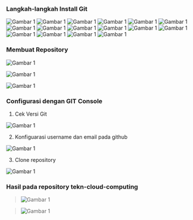 ### Langkah-langkah Install Git

![Gambar 1](./install-git-01.PNG)
![Gambar 1](./install-git-02.PNG)
![Gambar 1](./install-git-03.PNG)
![Gambar 1](./install-git-04.PNG)
![Gambar 1](./install-git-05.PNG)
![Gambar 1](./install-git-06.PNG)
![Gambar 1](./install-git-07.PNG)
![Gambar 1](./install-git-08.PNG)
![Gambar 1](./install-git-09.PNG)
![Gambar 1](./install-git-10.PNG)
![Gambar 1](./install-git-11.PNG)
![Gambar 1](./install-git-12.PNG)
![Gambar 1](./install-git-13.PNG)
![Gambar 1](./install-git-14.PNG)
![Gambar 1](./install-git-15.PNG)
![Gambar 1](./install-git-16.PNG)

### Membuat Repository 

![Gambar 1](./new-repo.PNG)

![Gambar 1](./create-repo.PNG)

![Gambar 1](./repo-tekn-cloud-computing.PNG)

### Configurasi dengan GIT Console

1. Cek Versi Git

![Gambar 1](./cek-versi-git.PNG)

2. Konfiguarasi username dan email pada github

![Gambar 1](./konfigurasi-username-email.PNG)

3. Clone repository

![Gambar 1](./clone-repo.PNG)

### Hasil pada repository tekn-cloud-computing

> ![Gambar 1](./Hasil1.PNG)

> ![Gambar 1](./Hasil2.PNG)
